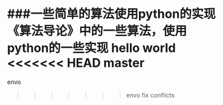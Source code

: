 ###一些简单的算法使用python的实现
《算法导论》中的一些算法，使用python的一些实现
hello
world
<<<<<<< HEAD
master
=======
envo
>>>>>>> envo
fix conflicts
